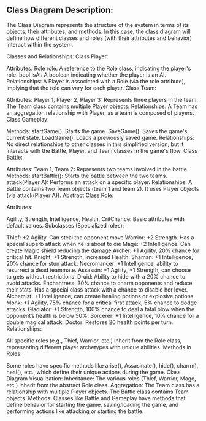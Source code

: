 ## Class Diagram Description:
The Class Diagram represents the structure of the system in terms of its objects, their attributes, and methods. In this case, the class diagram will define how different classes and roles (with their attributes and behavior) interact within the system.

Classes and Relationships:
Class Player:

Attributes:
Role role: A reference to the Role class, indicating the player's role.
bool isAI: A boolean indicating whether the player is an AI.
Relationships:
A Player is associated with a Role (via the role attribute), implying that the role can vary for each player.
Class Team:

Attributes:
Player 1, Player 2, Player 3: Represents three players in the team. The Team class contains multiple Player objects.
Relationships:
A Team has an aggregation relationship with Player, as a team is composed of players.
Class Gameplay:

Methods:
startGame(): Starts the game.
SaveGame(): Saves the game's current state.
LoadGame(): Loads a previously saved game.
Relationships:
No direct relationships to other classes in this simplified version, but it interacts with the Battle, Player, and Team classes in the game's flow.
Class Battle:

Attributes:
Team 1, Team 2: Represents two teams involved in the battle.
Methods:
startBattle(): Starts the battle between the two teams.
attack(Player A): Performs an attack on a specific player.
Relationships:
A Battle contains two Team objects (team 1 and team 2).
It uses Player objects (via attack(Player A)).
Abstract Class Role:

Attributes:

Agility, Strength, Intelligence, Health, CritChance: Basic attributes with default values.
Subclasses (Specialized roles):

Thief: +2 Agility. Can steal the opponent move
Warrior: +2 Strength. Has a special superb attack when he is about to die
Mage: +2 Intelligence. Can create Magic shield reducing the damage
Archer: +1 Agility, 20% chance for critical hit.
Knight: +1 Strength, increased Health.
Shaman: +1 Intelligence, 20% chance for stun attack.
Necromancer: +1 Intelligence, ability to resurrect a dead teammate.
Assassin: +1 Agility, +1 Strength, can choose targets without restrictions.
Druid: Ability to hide with a 20% chance to avoid attacks.
Enchantress: 30% chance to charm opponents and reduce their stats. 
Has a special class attack with a chance to disable her lover.
Alchemist: +1 Intelligence, can create healing potions or explosive potions.
Monk: +1 Agility, 75% chance for a critical first attack, 5% chance to dodge attacks.
Gladiator: +1 Strength, 100% chance to deal a fatal blow when the opponent’s health is below 50%.
Sorcerer: +1 Intelligence, 10% chance for a double magical attack.
Doctor: Restores 20 health points per turn.
Relationships:

All specific roles (e.g., Thief, Warrior, etc.) inherit from the Role class, representing different player archetypes with unique abilities.
Methods in Roles:

Some roles have specific methods like arise(), Assasinate(), hide(), charm(), heal(), etc., which define their unique actions during the game.
Class Diagram Visualization:
Inheritance:
The various roles (Thief, Warrior, Mage, etc.) inherit from the abstract Role class.
Aggregation:
The Team class has a relationship with multiple Player objects.
The Battle class contains Team objects.
Methods:
Classes like Battle and Gameplay have methods that define behavior for starting the game, saving/loading the game, and performing actions like attacking or starting the battle.

